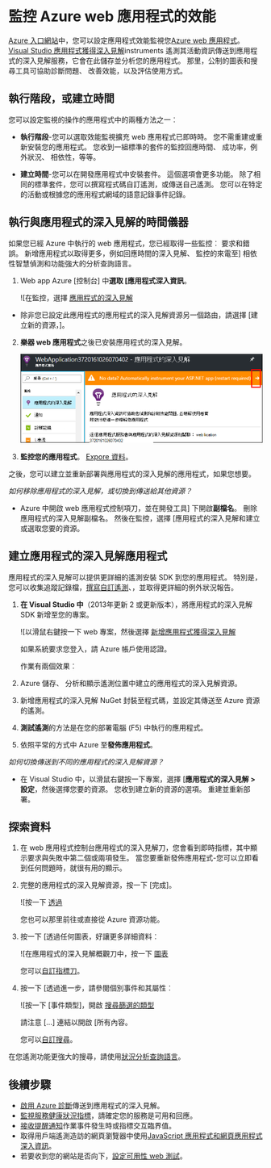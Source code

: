 <properties
    pageTitle="監控 Azure web 應用程式的效能 |Microsoft Azure"
    description="應用程式的效能監視 Azure web 應用程式。 圖表載入] 和 [回應] 時間、 相依資訊以及設定通知的效能。"
    services="application-insights"
    documentationCenter=".net"
    authors="alancameronwills"
    manager="douge"/>

<tags
    ms.service="azure-portal"
    ms.workload="na"
    ms.tgt_pltfrm="na"
    ms.devlang="na"
    ms.topic="article"
    ms.date="10/24/2016"
    ms.author="awills"/>

# <a name="monitor-azure-web-app-performance"></a>監控 Azure web 應用程式的效能

[Azure 入口網站](https://portal.azure.com)中，您可以設定應用程式效能監視您[Azure web 應用程式](../app-service-web/app-service-web-overview.md)。 [Visual Studio 應用程式獲得深入見解](app-insights-overview.md)instruments 遙測其活動資訊傳送到應用程式的深入見解服務，它會在此儲存並分析您的應用程式。 那里，公制的圖表和搜尋工具可協助診斷問題、 改善效能，以及評估使用方式。

## <a name="run-time-or-build-time"></a>執行階段，或建立時間

您可以設定監視的操作的應用程式中的兩種方法之一︰

* **執行階段**-您可以選取效能監視擴充 web 應用程式已即時時。 您不需重建或重新安裝您的應用程式。 您收到一組標準的套件的監控回應時間、 成功率，例外狀況、 相依性，等等。 
 
* **建立時間**-您可以在開發應用程式中安裝套件。 這個選項會更多功能。 除了相同的標準套件，您可以撰寫程式碼自訂遙測，或傳送自己遙測。 您可以在特定的活動或根據您的應用程式網域的語意記錄事件記錄。 

## <a name="run-time-instrumentation-with-application-insights"></a>執行與應用程式的深入見解的時間儀器

如果您已經 Azure 中執行的 web 應用程式，您已經取得一些監控︰ 要求和錯誤。 新增應用程式以取得更多，例如回應時間的深入見解、 監控的來電至] 相依性智慧偵測和功能強大的分析查詢語言。 

1. Web app Azure [控制台] 中**選取 [應用程式深入資訊**。

    ![在監控，選擇 [應用程式的深入見解](./media/app-insights-azure-web-apps/05-extend.png)

 * 除非您已設定此應用程式的應用程式的深入見解資源另一個路由，請選擇 [建立新的資源，]。

2. **樂器 web 應用程式**之後已安裝應用程式的深入見解。 

    ![追蹤您的 web 應用程式的記錄](./media/app-insights-azure-web-apps/restart-web-app-for-insights.png)

3. **監控您的應用程式**。  [Expore 資料](#explore-the-data)。

之後，您可以建立並重新部署與應用程式的深入見解的應用程式，如果您想要。

*如何移除應用程式的深入見解，或切換到傳送給其他資源？*

* Azure 中開啟 web 應用程式控制項刀，並在開發工具] 下開啟**副檔名**。 刪除應用程式的深入見解副檔名。 然後在監控，選擇 [應用程式的深入見解和建立或選取您要的資源。

## <a name="build-the-app-with-application-insights"></a>建立應用程式的深入見解應用程式

應用程式的深入見解可以提供更詳細的遙測安裝 SDK 到您的應用程式。 特別是，您可以收集追蹤記錄檔，[撰寫自訂遙測](../application-insights/app-insights-api-custom-events-metrics.md)、，並取得更詳細的例外狀況報告。

1. **在 Visual Studio 中**（2013年更新 2 或更新版本），將應用程式的深入見解 SDK 新增至您的專案。

    ![以滑鼠右鍵按一下 web 專案，然後選擇 [新增應用程式獲得深入見解](./media/app-insights-azure-web-apps/03-add.png)

    如果系統要求您登入，請 Azure 帳戶使用認證。

    作業有兩個效果︰

 1. Azure 儲存、 分析和顯示遙測位置中建立的應用程式的深入見解資源。
 2. 新增應用程式的深入見解 NuGet 封裝至程式碼，並設定其傳送至 Azure 資源的遙測。

2. **測試遙測**的方法是在您的部署電腦 (F5) 中執行的應用程式。

3. 依照平常的方式中 Azure 至**發佈應用程式**。 


*如何切換傳送到不同的應用程式的深入見解資源？*

* 在 Visual Studio 中，以滑鼠右鍵按一下專案，選擇 [**應用程式的深入見解 > 設定**，然後選擇您要的資源。 您收到建立新的資源的選項。 重建並重新部署。

## <a name="explore-the-data"></a>探索資料

1. 在 web 應用程式控制台應用程式的深入見解刀，您會看到即時指標，其中顯示要求與失敗中第二個或兩項發生。 當您要重新發佈應用程式-您可以立即看到任何問題時，就很有用的顯示。

2. 完整的應用程式的深入見解資源，按一下 [完成]。

    
    ![按一下 [透過](./media/app-insights-azure-web-apps/view-in-application-insights.png)

    您也可以那里前往或直接從 Azure 資源功能。

2. 按一下 [透過任何圖表，好讓更多詳細資料︰

    ![在應用程式的深入見解概觀刀中，按一下 [圖表](./media/app-insights-azure-web-apps/07-dependency.png)

    您可以[自訂指標刀](../application-insights/app-insights-metrics-explorer.md)。

3. 按一下 [透過進一步，請參閱個別事件和其屬性︰

    ![按一下 [事件類型]，開啟 [搜尋篩選的類型](./media/app-insights-azure-web-apps/08-requests.png)

    請注意 [...] 連結以開啟 [所有內容。

    您可以[自訂搜尋](../application-insights/app-insights-diagnostic-search.md)。

在您遙測功能更強大的搜尋，請使用[狀況分析查詢語言](../application-insights/app-insights-analytics-tour.md)。





## <a name="next-steps"></a>後續步驟

* [啟用 Azure 診斷](app-insights-azure-diagnostics.md)傳送到應用程式的深入見解。
* [監視服務健康狀況指標](../monitoring-and-diagnostics/insights-how-to-customize-monitoring.md)，請確定您的服務是可用和回應。
* [接收提醒通知](../monitoring-and-diagnostics/insights-receive-alert-notifications.md)作業事件發生時或指標交互臨界值。
* 取得用戶端遙測造訪的網頁瀏覽器中使用[JavaScript 應用程式和網頁應用程式深入資訊](app-insights-web-track-usage.md)。
* 若要收到您的網站是否向下，[設定可用性 web 測試](app-insights-monitor-web-app-availability.md)。
